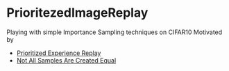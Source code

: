 # PrioritezedImageReplay
Playing with simple Importance Sampling techniques on CIFAR10
Motivated by
- [Prioritized Experience Replay](https://arxiv.org/pdf/1511.05952.pdf)
- [Not All Samples Are Created Equal](https://arxiv.org/pdf/1803.00942.pdf)
